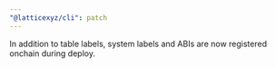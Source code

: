 ```yaml
---
"@latticexyz/cli": patch
---
```


In addition to table labels, system labels and ABIs are now registered onchain during deploy.
